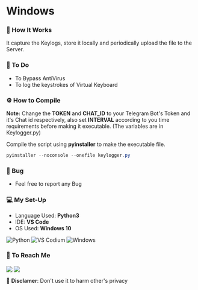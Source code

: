 # Windows  

### 🐼 How It Works  

It capture the Keylogs, store it locally and periodically upload the file to the Server.  


### 🥷 To Do  

* To Bypass AntiVirus  
* To log the keystrokes of Virtual Keyboard  


### ⚙️ How to Compile  

__Note:__ Change the __TOKEN__ and __CHAT_ID__ to your Telegram Bot's Token and it's Chat id respectively, also set __INTERVAL__ according to you time requirements before making it executable. (The variables are in Keylogger.py)  
  

Compile the script using __pyinstaller__ to make the executable file.  

```powershell
pyinstaller --noconsole --onefile keylogger.py
```  

### 🐞 Bug  
   
* Feel free to report any Bug  
  
### 💻 My Set-Up  

* Language Used: __Python3__  
* IDE: __VS Code__  
* OS Used: __Windows 10__  

![Python](https://img.shields.io/badge/Python-14354C?style=flat&logo=python&logoColor=white) ![VS Codium](https://img.shields.io/badge/VSCodium-2F80ED?style=flat&logo=VSCodium&logoColor=white) ![Windows](https://img.shields.io/badge/Windows-0078D6?style=flat&logo=windows&logoColor=white)  
   

### 💬 To Reach Me  

 <a href='https://discord.com/users/718847515176206406' target="blank"> <img align="center" src="https://img.shields.io/badge/Discord-5865F2?style=flat&logo=discord&logoColor=white"/></a> <a href='https://twitter.com/debang5hu' target="blank"> <img align="center" src="https://img.shields.io/badge/X-000000?style=flat&logo=x&logoColor=white"/></a>  



🚫 __Disclamer__: Don't use it to harm other's privacy  




